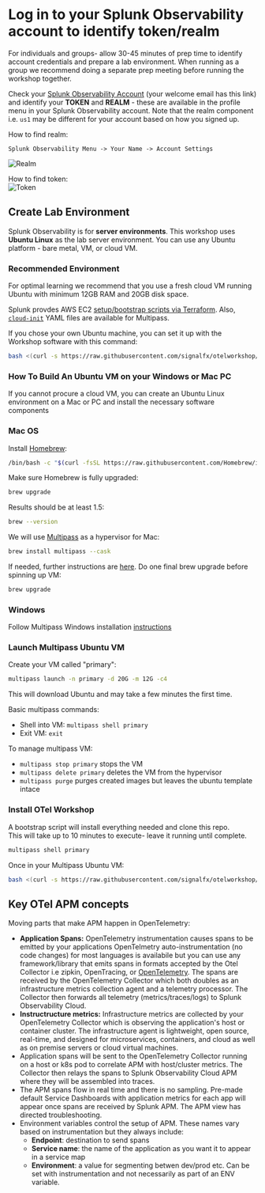 # Log in to your Splunk Observability account to identify token/realm

For individuals and groups- allow 30-45 minutes of prep time to identify account credentials and prepare a lab environment. When running as a group we recommend doing a separate prep meeting before running the workshop together.

Check your [Splunk Observability Account](https://app.us1.signalfx.com/o11y/#/home) (your welcome email has this link) and identify your **TOKEN** and **REALM** - these are available in the profile menu in your Splunk Observability account. Note that the realm component i.e. `us1` may be different for your account based on how you signed up.

How to find realm:

`Splunk Observability Menu -> Your Name -> Account Settings`

![Realm](../../images/01-realm.png)

How to find token:  
![Token](../../images/02-token.png)

## Create Lab Environment  

Splunk Observability is for **server environments**. This workshop uses **Ubuntu Linux** as the lab server environment. You can use any Ubuntu platform - bare metal, VM, or cloud VM.

### Recommended Environment

For optimal learning we recommend that you use a fresh cloud VM running Ubuntu with minimum 12GB RAM and 20GB disk space.  

Splunk provdes AWS EC2 [setup/bootstrap scripts via Terraform](https://github.com/signalfx/observability-workshop/tree/master/aws/ec2). Also, [`cloud-init`](https://github.com/signalfx/observability-workshop/blob/master/cloud-init/k3s.yaml) YAML files are available for Multipass.

If you chose your own Ubuntu machine, you can set it up with the Workshop software with this command:

```bash
bash <(curl -s https://raw.githubusercontent.com/signalfx/otelworkshop/master/setup-tools/ubuntu.sh)
```

### How To Build An Ubuntu VM on your Windows or Mac PC

If you cannot procure a cloud VM, you can create an Ubuntu Linux environment on a Mac or PC and install the necessary software components

### Mac OS

Install [Homebrew](https://brew.sh):

```bash
/bin/bash -c "$(curl -fsSL https://raw.githubusercontent.com/Homebrew/install/HEAD/install.sh)"
```

Make sure Homebrew is fully upgraded:

```bash
brew upgrade
```

Results should be at least 1.5:

```bash
brew --version
```

We will use [Multipass](https://multipass.run) as a hypervisor for Mac:

```bash
brew install multipass --cask
```

If needed, further instructions are [here](https://multipass.run/docs/installing-on-macos). Do one final brew upgrade before spinning up VM:

```bash
brew upgrade
```

### Windows

Follow Multipass Windows installation [instructions](https://multipass.run/docs/installing-on-windows)

### Launch Multipass Ubuntu VM

Create your VM called "primary":

```bash
multipass launch -n primary -d 20G -m 12G -c4
```

This will download Ubuntu and may take a few minutes the first time.

Basic multipass commands:

- Shell into VM: `multipass shell primary`  
- Exit VM: `exit`

To manage multipass VM:

- `multipass stop primary` stops the VM
- `multipass delete primary` deletes the VM from the hypervisor  
- `multipass purge` purges created images but leaves the ubuntu template intace  

### Install OTel Workshop

A bootstrap script will install everything needed and clone this repo.  
This will take up to 10 minutes to execute- leave it running until complete.  

```bash
multipass shell primary
```

Once in your Multipass Ubuntu VM:

```bash
bash <(curl -s https://raw.githubusercontent.com/signalfx/otelworkshop/master/setup-tools/ubuntu.sh)
```

## Key OTel APM concepts

Moving parts that make APM happen in OpenTelemetry:

- **Application Spans:** OpenTelemetry instrumentation causes spans to be emitted by your applications OpenTelmetry auto-instrumentation (no code changes) for most languages is availabile but you can use any framework/library that emits spans in formats accepted by the Otel Collector i.e zipkin, OpenTracing, or [OpenTelemetry](https://opentelemtry.io). The spans are received by the OpenTelemetry Collector which both doubles as an infrastructure metrics collection agent and a telemetry processor. The Collector then forwards all telemetry (metrics/traces/logs) to Splunk Observability Cloud.  
- **Instructructure metrics:** Infrastructure metrics are collected by your OpenTelemetry Collector which is observing the application's host or container cluster. The infrastructure agent is lightweight, open source, real-time, and designed for microservices, containers, and cloud as well as on premise servers or cloud virtual machines.
- Application spans will be sent to the OpenTelemetry Collector running on a host or k8s pod to correlate APM with host/cluster metrics. The Collector then relays the spans to Splunk Observability Cloud APM where they will be assembled into traces.  
- The APM spans flow in real time and there is no sampling. Pre-made default Service Dashboards with application metrics for each app will appear once spans are received by Splunk APM. The APM view has directed troubleshooting.  
- Environment variables control the setup of APM. These names vary based on instrumentation but they always include:  
  - **Endpoint**: destination to send spans  
  - **Service name**: the name of the application as you want it to appear in a service map  
  - **Environment**: a value for segmenting betwen dev/prod etc. Can be set with instrumentation and not necessarily as part of an ENV variable.
